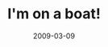 ---
layout: base.njk
title : 'I&#39;m on a boat!' 
view_title : 'I&#39;m on a boat!' 
year : '2009' 
date : '2009-03-09' 
img_file : '/drawing/imonaboat.png' 
html_file : 'imonaboat' 
next_html : 'thisbusisntgoinganywhere.html' 
year_order : '75' 
permalink : "title/{{html_file}}.html"
---
